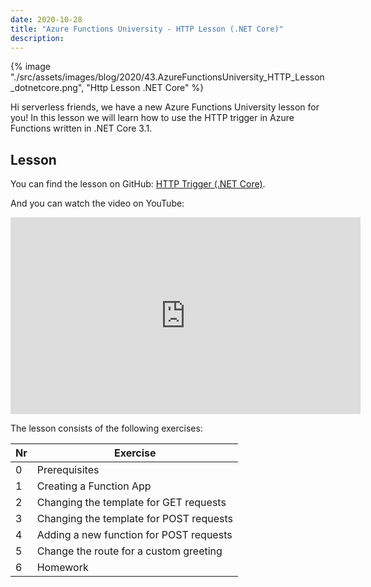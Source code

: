 ```yaml
---
date: 2020-10-28
title: "Azure Functions University - HTTP Lesson (.NET Core)"
description:
---
```


{% image "./src/assets/images/blog/2020/43.AzureFunctionsUniversity_HTTP_Lesson_dotnetcore.png", "Http Lesson .NET Core" %}

Hi serverless friends, we have a new Azure Functions University lesson for you! In this lesson we will learn how to use the HTTP trigger in Azure Functions written in .NET Core 3.1.

## Lesson

You can find the lesson on GitHub: [HTTP Trigger (.NET Core)](https://github.com/marcduiker/azure-functions-university/blob/main/lessons/dotnetcore31/http/README.md).

And you can watch the video on YouTube:

<iframe width="560" height="315" src="https://www.youtube.com/embed/5k35dlBAXxA" title="YouTube video player" frameborder="0" allow="accelerometer; autoplay; clipboard-write; encrypted-media; gyroscope; picture-in-picture" allowfullscreen></iframe>

The lesson consists of the following exercises:

|Nr|Exercise
|-|-
|0|Prerequisites
|1|Creating a Function App
|2|Changing the template for GET requests
|3|Changing the template for POST requests
|4|Adding a new function for POST requests
|5|Change the route for a custom greeting
|6|Homework